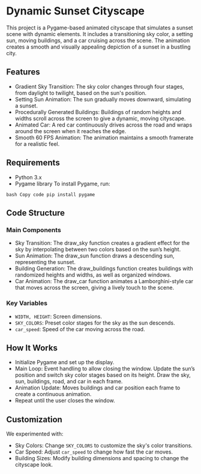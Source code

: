 # Dynamic Sunset Cityscape
This project is a Pygame-based animated cityscape that simulates a sunset scene with dynamic elements. It includes a transitioning sky color, a setting sun, moving buildings, and a car cruising across the scene. The animation creates a smooth and visually appealing depiction of a sunset in a bustling city.

## Features
- Gradient Sky Transition: The sky color changes through four stages, from daylight to twilight, based on the sun's position.
- Setting Sun Animation: The sun gradually moves downward, simulating a sunset.
- Procedurally Generated Buildings: Buildings of random heights and widths scroll across the screen to give a dynamic, moving cityscape.
- Animated Car: A red car continuously drives across the road and wraps around the screen when it reaches the edge.
- Smooth 60 FPS Animation: The animation maintains a smooth framerate for a realistic feel.
  
## Requirements
- Python 3.x
- Pygame library
To install Pygame, run:

` bash
Copy code
pip install pygame
`

## Code Structure
### Main Components
- Sky Transition: The draw_sky function creates a gradient effect for the sky by interpolating between two colors based on the sun’s height.
- Sun Animation: The draw_sun function draws a descending sun, representing the sunset.
- Building Generation: The draw_buildings function creates buildings with randomized heights and widths, as well as organized windows.
- Car Animation: The draw_car function animates a Lamborghini-style car that moves across the screen, giving a lively touch to the scene.
  
### Key Variables
- `WIDTH, HEIGHT`: Screen dimensions.
- `SKY_COLORS`: Preset color stages for the sky as the sun descends.
- `car_speed`: Speed of the car moving across the road.

## How It Works
- Initialize Pygame and set up the display.
- Main Loop:
Event handling to allow closing the window.
Update the sun’s position and switch sky color stages based on its height.
Draw the sky, sun, buildings, road, and car in each frame.
- Animation Update: Moves buildings and car position each frame to create a continuous animation.
- Repeat until the user closes the window.

## Customization
We experimented with:

- Sky Colors: Change `SKY_COLORS` to customize the sky's color transitions.
- Car Speed: Adjust `car_speed` to change how fast the car moves.
- Building Sizes: Modify building dimensions and spacing to change the cityscape look.
